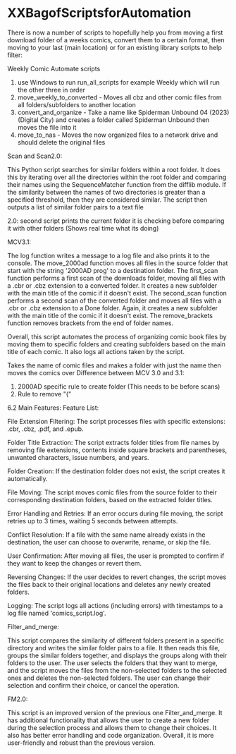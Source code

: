# XXBagofScriptsforAutomation
There is now a number of scripts to hopefully help you from moving a first download folder of a weeks comics, convert them to a certain format, then moving to your last (main location) or for an existing library scripts to help filter:

Weekly Comic Automate scripts
1. use Windows to run run_all_scripts for example Weekly which will run the other three in order
2. move_weekly_to_converted - Moves all cbz and other comic files from all folders/subfolders to another location
3. convert_and_organize - Take a name like Spiderman Unbound 04 (2023)(Digital City) and creates a folder called Spiderman Unbound then moves the file into it
4. move_to_nas - Moves the now organized files to a network drive and should delete the original files

Scan and Scan2.0:

This Python script searches for similar folders within a root folder. 
It does this by iterating over all the directories within the root folder and comparing their names using the SequenceMatcher function from the difflib module. 
If the similarity between the names of two directories is greater than a specified threshold, then they are considered similar. 
The script then outputs a list of similar folder pairs to a text file

2.0:
second script prints the current folder it is checking before comparing it with other folders
(Shows real time what its doing)

MCV3.1:

The log function writes a message to a log file and also prints it to the console. The move_2000ad function moves all files in the source folder that start with the string '2000AD prog' to a destination folder. 
The first_scan function performs a first scan of the downloads folder, moving all files with a .cbr or .cbz extension to a converted folder. 
It creates a new subfolder with the main title of the comic if it doesn't exist. 
The second_scan function performs a second scan of the converted folder and moves all files with a .cbr or .cbz extension to a Done folder. 
Again, it creates a new subfolder with the main title of the comic if it doesn't exist. The remove_brackets function removes brackets from the end of folder names.

Overall, this script automates the process of organizing comic book files by moving them to specific folders and creating subfolders based on the main title of each comic. 
It also logs all actions taken by the script.

Takes the name of comic files and makes a folder with just the name then moves the comics over
Difference between MCV 3.0 and 3.1:

1. 2000AD specific rule to create folder (This needs to be before scans)
2. Rule to remove "("

6.2 Main Features:
Feature List:

File Extension Filtering: The script processes files with specific extensions: .cbr, .cbz, .pdf, and .epub.

Folder Title Extraction: The script extracts folder titles from file names by removing file extensions, contents inside square brackets and parentheses, unwanted characters, issue numbers, and years.

Folder Creation: If the destination folder does not exist, the script creates it automatically.

File Moving: The script moves comic files from the source folder to their corresponding destination folders, based on the extracted folder titles.

Error Handling and Retries: If an error occurs during file moving, the script retries up to 3 times, waiting 5 seconds between attempts.

Conflict Resolution: If a file with the same name already exists in the destination, the user can choose to overwrite, rename, or skip the file.

User Confirmation: After moving all files, the user is prompted to confirm if they want to keep the changes or revert them.

Reversing Changes: If the user decides to revert changes, the script moves the files back to their original locations and deletes any newly created folders.

Logging: The script logs all actions (including errors) with timestamps to a log file named 'comics_script.log'.

Filter_and_merge:

This script compares the similarity of different folders present in a specific directory and writes the similar folder pairs to a file. 
It then reads this file, groups the similar folders together, and displays the groups along with their folders to the user. 
The user selects the folders that they want to merge, and the script moves the files from the non-selected folders to the selected ones and deletes the non-selected folders. 
The user can change their selection and confirm their choice, or cancel the operation.

FM2.0:

This script is an improved version of the previous one Filter_and_merge. It has additional functionality that allows the user to create a new folder during the selection process and allows them to change their choices. 
It also has better error handling and code organization. Overall, it is more user-friendly and robust than the previous version.
